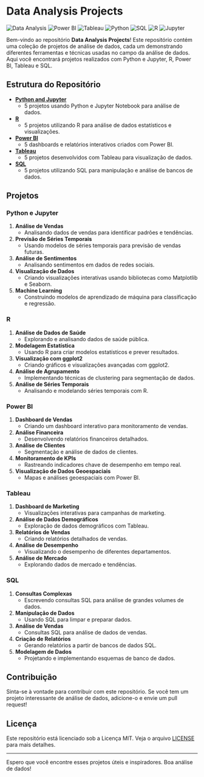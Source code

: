 # Data Analysis Projects

![Data Analysis](https://img.shields.io/badge/Data%20Analysis-Projects-blue)
![Power BI](https://img.shields.io/badge/Power%20BI-Analytics-yellow)
![Tableau](https://img.shields.io/badge/Tableau-Visualization-orange)
![Python](https://img.shields.io/badge/Python-Programming-brightgreen)
![SQL](https://img.shields.io/badge/SQL-Database-blue)
![R](https://img.shields.io/badge/R-Statistics-blue)
![Jupyter](https://img.shields.io/badge/Jupyter-Notebook-orange)

Bem-vindo ao repositório **Data Analysis Projects**! Este repositório contém uma coleção de projetos de análise de dados, cada um demonstrando diferentes ferramentas e técnicas usadas no campo da análise de dados. Aqui você encontrará projetos realizados com Python e Jupyter, R, Power BI, Tableau e SQL.

## Estrutura do Repositório

- **[Python and Jupyter](./python_and_jupyter)**
  - 5 projetos usando Python e Jupyter Notebook para análise de dados.
- **[R](./R)**
  - 5 projetos utilizando R para análise de dados estatísticos e visualizações.
- **[Power BI](./powerbi)**
  - 5 dashboards e relatórios interativos criados com Power BI.
- **[Tableau](./tableu)**
  - 5 projetos desenvolvidos com Tableau para visualização de dados.
- **[SQL](./SQL)**
  - 5 projetos utilizando SQL para manipulação e análise de bancos de dados.

## Projetos

### Python e Jupyter
1. **Análise de Vendas**
   - Analisando dados de vendas para identificar padrões e tendências.
2. **Previsão de Séries Temporais**
   - Usando modelos de séries temporais para previsão de vendas futuras.
3. **Análise de Sentimentos**
   - Analisando sentimentos em dados de redes sociais.
4. **Visualização de Dados**
   - Criando visualizações interativas usando bibliotecas como Matplotlib e Seaborn.
5. **Machine Learning**
   - Construindo modelos de aprendizado de máquina para classificação e regressão.

### R
1. **Análise de Dados de Saúde**
   - Explorando e analisando dados de saúde pública.
2. **Modelagem Estatística**
   - Usando R para criar modelos estatísticos e prever resultados.
3. **Visualização com ggplot2**
   - Criando gráficos e visualizações avançadas com ggplot2.
4. **Análise de Agrupamento**
   - Implementando técnicas de clustering para segmentação de dados.
5. **Análise de Séries Temporais**
   - Analisando e modelando séries temporais com R.

### Power BI
1. **Dashboard de Vendas**
   - Criando um dashboard interativo para monitoramento de vendas.
2. **Análise Financeira**
   - Desenvolvendo relatórios financeiros detalhados.
3. **Análise de Clientes**
   - Segmentação e análise de dados de clientes.
4. **Monitoramento de KPIs**
   - Rastreando indicadores chave de desempenho em tempo real.
5. **Visualização de Dados Geoespaciais**
   - Mapas e análises geoespaciais com Power BI.

### Tableau
1. **Dashboard de Marketing**
   - Visualizações interativas para campanhas de marketing.
2. **Análise de Dados Demográficos**
   - Exploração de dados demográficos com Tableau.
3. **Relatórios de Vendas**
   - Criando relatórios detalhados de vendas.
4. **Análise de Desempenho**
   - Visualizando o desempenho de diferentes departamentos.
5. **Análise de Mercado**
   - Explorando dados de mercado e tendências.

### SQL
1. **Consultas Complexas**
   - Escrevendo consultas SQL para análise de grandes volumes de dados.
2. **Manipulação de Dados**
   - Usando SQL para limpar e preparar dados.
3. **Análise de Vendas**
   - Consultas SQL para análise de dados de vendas.
4. **Criação de Relatórios**
   - Gerando relatórios a partir de bancos de dados SQL.
5. **Modelagem de Dados**
   - Projetando e implementando esquemas de banco de dados.

## Contribuição

Sinta-se à vontade para contribuir com este repositório. Se você tem um projeto interessante de análise de dados, adicione-o e envie um pull request!

## Licença

Este repositório está licenciado sob a Licença MIT. Veja o arquivo [LICENSE](./LICENSE) para mais detalhes.

---

Espero que você encontre esses projetos úteis e inspiradores. Boa análise de dados!
